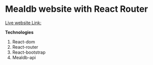 # Mealdb website with React Router
[Live website Link:](https://mealdb-restaurant-react-router-devtabibur.netlify.app/restaurants)

**Technologies**
1. React-dom
2. React-router
3. React-bootstrap
4. Mealdb-api
